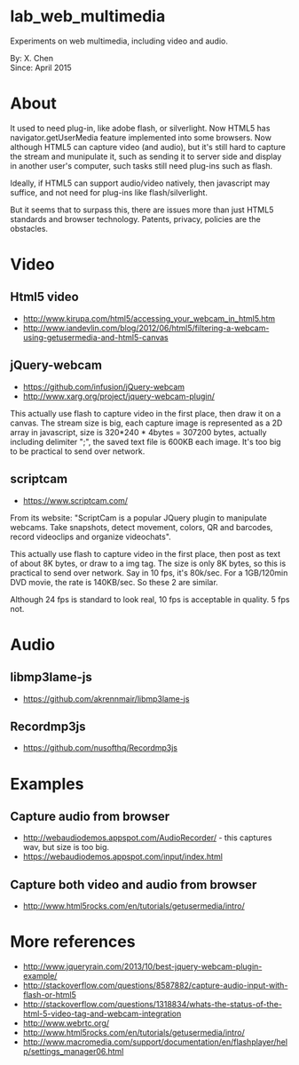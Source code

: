 # lab_web_multimedia
Experiments on web multimedia, including video and audio.

By: X. Chen  
Since: April 2015


About
========

It used to need plug-in, like adobe flash, or silverlight. Now HTML5 has navigator.getUserMedia feature implemented into some browsers. Now although HTML5 can capture video (and audio), but it's still hard to capture the stream and munipulate it, such as sending it to server side and display in another user's computer, such tasks still need plug-ins such as flash.

Ideally, if HTML5 can support audio/video natively, then javascript may suffice, and not need for plug-ins like flash/silverlight.

But it seems that to surpass this, there are issues more than just HTML5 standards and browser technology. Patents, privacy, policies are the obstacles.


Video
========

Html5 video
---------
- http://www.kirupa.com/html5/accessing_your_webcam_in_html5.htm
- http://www.iandevlin.com/blog/2012/06/html5/filtering-a-webcam-using-getusermedia-and-html5-canvas

jQuery-webcam
------
- https://github.com/infusion/jQuery-webcam
- http://www.xarg.org/project/jquery-webcam-plugin/

This actually use flash to capture video in the first place, then draw it on a canvas. The stream size is big, each capture image is represented as a 2D array in javascript, size is 320*240 * 4bytes = 307200 bytes, actually including delimiter ";", the saved text file is 600KB each image. It's too big to be practical to send over network.

scriptcam
-----------
- https://www.scriptcam.com/

From its website: "ScriptCam is a popular JQuery plugin to manipulate webcams. Take snapshots, detect movement, colors, QR and barcodes, record videoclips and organize videochats".

This actually use flash to capture video in the first place, then post as text of about 8K bytes, or draw to a img tag. The size is only 8K bytes, so this is practical to send over network. Say in 10 fps, it's 80k/sec. For a 1GB/120min DVD movie, the rate is 140KB/sec. So these 2 are similar.

Although 24 fps is standard to look real, 10 fps is acceptable in quality. 5 fps not. 


Audio
======

libmp3lame-js
------------
- https://github.com/akrennmair/libmp3lame-js

Recordmp3js
--------
- https://github.com/nusofthq/Recordmp3js


Examples
========================

Capture audio from browser
-------
- http://webaudiodemos.appspot.com/AudioRecorder/ - this captures wav, but size is too big.
- https://webaudiodemos.appspot.com/input/index.html
 

Capture both video and audio from browser
-------
- http://www.html5rocks.com/en/tutorials/getusermedia/intro/


More references
=====================

- http://www.jqueryrain.com/2013/10/best-jquery-webcam-plugin-example/
- http://stackoverflow.com/questions/8587882/capture-audio-input-with-flash-or-html5
- http://stackoverflow.com/questions/1318834/whats-the-status-of-the-html-5-video-tag-and-webcam-integration
- http://www.webrtc.org/
- http://www.html5rocks.com/en/tutorials/getusermedia/intro/
- http://www.macromedia.com/support/documentation/en/flashplayer/help/settings_manager06.html

